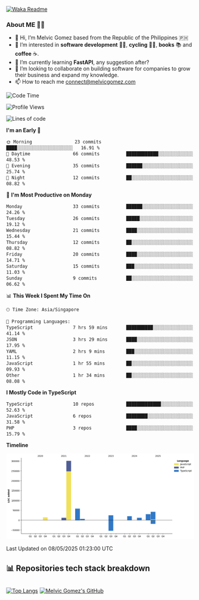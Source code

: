 [![Waka Readme](https://github.com/melvicgomez/melvicgomez/actions/workflows/main.yml/badge.svg)](https://github.com/melvicgomez/melvicgomez/actions/workflows/main.yml)

### **About ME 🚴🏻** 
- 👋 Hi, I’m Melvic Gomez based from the Republic of the Philippines 🇵🇭
- 👀 I’m interested in **software development** 👨‍💻, **cycling** 🚴‍♂️, **books** 📚 and **coffee** ☕. 
- 🌱 I’m currently learning **FastAPI**, any suggestion after?
- 💞️ I’m looking to collaborate on building software for companies to grow their business and expand my knowledge.
- 📫 How to reach me <connect@melvicgomez.com>
 
<!--START_SECTION:waka-->
![Code Time](http://img.shields.io/badge/Code%20Time-3%2C788%20hrs%208%20mins-blue)

![Profile Views](http://img.shields.io/badge/Profile%20Views-0-blue)

![Lines of code](https://img.shields.io/badge/From%20Hello%20World%20I%27ve%20Written-517.5%20thousand%20lines%20of%20code-blue)

**I'm an Early 🐤** 

```text
🌞 Morning                23 commits          ████░░░░░░░░░░░░░░░░░░░░░   16.91 % 
🌆 Daytime                66 commits          ████████████░░░░░░░░░░░░░   48.53 % 
🌃 Evening                35 commits          ██████░░░░░░░░░░░░░░░░░░░   25.74 % 
🌙 Night                  12 commits          ██░░░░░░░░░░░░░░░░░░░░░░░   08.82 % 
```
📅 **I'm Most Productive on Monday** 

```text
Monday                   33 commits          ██████░░░░░░░░░░░░░░░░░░░   24.26 % 
Tuesday                  26 commits          █████░░░░░░░░░░░░░░░░░░░░   19.12 % 
Wednesday                21 commits          ████░░░░░░░░░░░░░░░░░░░░░   15.44 % 
Thursday                 12 commits          ██░░░░░░░░░░░░░░░░░░░░░░░   08.82 % 
Friday                   20 commits          ████░░░░░░░░░░░░░░░░░░░░░   14.71 % 
Saturday                 15 commits          ███░░░░░░░░░░░░░░░░░░░░░░   11.03 % 
Sunday                   9 commits           ██░░░░░░░░░░░░░░░░░░░░░░░   06.62 % 
```


📊 **This Week I Spent My Time On** 

```text
🕑︎ Time Zone: Asia/Singapore

💬 Programming Languages: 
TypeScript               7 hrs 59 mins       ██████████░░░░░░░░░░░░░░░   41.14 % 
JSON                     3 hrs 29 mins       ████░░░░░░░░░░░░░░░░░░░░░   17.95 % 
YAML                     2 hrs 9 mins        ███░░░░░░░░░░░░░░░░░░░░░░   11.15 % 
JavaScript               1 hr 55 mins        ██░░░░░░░░░░░░░░░░░░░░░░░   09.93 % 
Other                    1 hr 34 mins        ██░░░░░░░░░░░░░░░░░░░░░░░   08.08 % 
```

**I Mostly Code in TypeScript** 

```text
TypeScript               10 repos            █████████████░░░░░░░░░░░░   52.63 % 
JavaScript               6 repos             ████████░░░░░░░░░░░░░░░░░   31.58 % 
PHP                      3 repos             ████░░░░░░░░░░░░░░░░░░░░░   15.79 % 
```



**Timeline**

![Lines of Code chart](https://raw.githubusercontent.com/melvicgomez/melvicgomez/master/assets/bar_graph.png)


 Last Updated on 08/05/2025 01:23:00 UTC
<!--END_SECTION:waka-->


## 📊 Repositories tech stack breakdown
<div style="display:inline-flex;">

<div style="margin-right:5px;">

[![Top Langs](https://github-readme-stats.vercel.app/api/top-langs/?username=melvicgomez&count_private=true&show_icons=true&bg_color=202124&title_color=D12A1E&icon_color=FAD127&text_color=ffffff)](https://melvicgomez.com)
</div>

[![Melvic Gomez's GitHub](https://github-readme-stats.vercel.app/api?username=melvicgomez&count_private=true&show_icons=true&bg_color=202124&title_color=D12A1E&icon_color=FAD127&text_color=ffffff)](https://github.com/melvicgomez)
<div>
